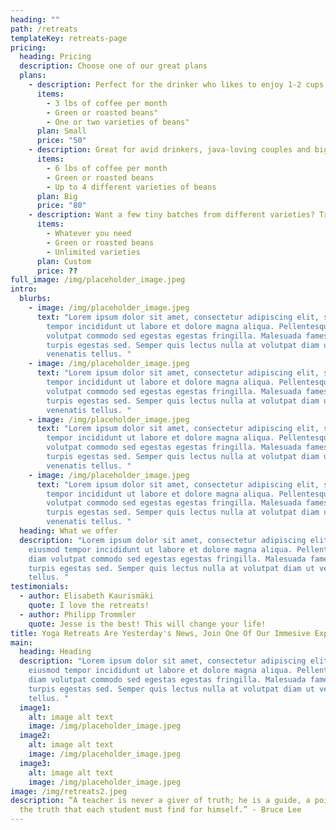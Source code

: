 ```yaml
---
heading: ""
path: /retreats
templateKey: retreats-page
pricing:
  heading: Pricing
  description: Choose one of our great plans
  plans:
    - description: Perfect for the drinker who likes to enjoy 1-2 cups per day.
      items:
        - 3 lbs of coffee per month
        - Green or roasted beans"
        - One or two varieties of beans"
      plan: Small
      price: "50"
    - description: Great for avid drinkers, java-loving couples and bigger crowds
      items:
        - 6 lbs of coffee per month
        - Green or roasted beans
        - Up to 4 different varieties of beans
      plan: Big
      price: "80"
    - description: Want a few tiny batches from different varieties? Try our custom plan
      items:
        - Whatever you need
        - Green or roasted beans
        - Unlimited varieties
      plan: Custom
      price: ??
full_image: /img/placeholder_image.jpeg
intro:
  blurbs:
    - image: /img/placeholder_image.jpeg
      text: "Lorem ipsum dolor sit amet, consectetur adipiscing elit, sed do eiusmod
        tempor incididunt ut labore et dolore magna aliqua. Pellentesque diam
        volutpat commodo sed egestas egestas fringilla. Malesuada fames ac
        turpis egestas sed. Semper quis lectus nulla at volutpat diam ut
        venenatis tellus. "
    - image: /img/placeholder_image.jpeg
      text: "Lorem ipsum dolor sit amet, consectetur adipiscing elit, sed do eiusmod
        tempor incididunt ut labore et dolore magna aliqua. Pellentesque diam
        volutpat commodo sed egestas egestas fringilla. Malesuada fames ac
        turpis egestas sed. Semper quis lectus nulla at volutpat diam ut
        venenatis tellus. "
    - image: /img/placeholder_image.jpeg
      text: "Lorem ipsum dolor sit amet, consectetur adipiscing elit, sed do eiusmod
        tempor incididunt ut labore et dolore magna aliqua. Pellentesque diam
        volutpat commodo sed egestas egestas fringilla. Malesuada fames ac
        turpis egestas sed. Semper quis lectus nulla at volutpat diam ut
        venenatis tellus. "
    - image: /img/placeholder_image.jpeg
      text: "Lorem ipsum dolor sit amet, consectetur adipiscing elit, sed do eiusmod
        tempor incididunt ut labore et dolore magna aliqua. Pellentesque diam
        volutpat commodo sed egestas egestas fringilla. Malesuada fames ac
        turpis egestas sed. Semper quis lectus nulla at volutpat diam ut
        venenatis tellus. "
  heading: What we offer
  description: "Lorem ipsum dolor sit amet, consectetur adipiscing elit, sed do
    eiusmod tempor incididunt ut labore et dolore magna aliqua. Pellentesque
    diam volutpat commodo sed egestas egestas fringilla. Malesuada fames ac
    turpis egestas sed. Semper quis lectus nulla at volutpat diam ut venenatis
    tellus. "
testimonials:
  - author: Elisabeth Kaurismäki
    quote: I love the retreats!
  - author: Philipp Trommler
    quote: Jesse is the best! This will change your life!
title: Yoga Retreats Are Yesterday's News, Join One Of Our Immesive Experiences
main:
  heading: Heading
  description: "Lorem ipsum dolor sit amet, consectetur adipiscing elit, sed do
    eiusmod tempor incididunt ut labore et dolore magna aliqua. Pellentesque
    diam volutpat commodo sed egestas egestas fringilla. Malesuada fames ac
    turpis egestas sed. Semper quis lectus nulla at volutpat diam ut venenatis
    tellus. "
  image1:
    alt: image alt text
    image: /img/placeholder_image.jpeg
  image2:
    alt: image alt text
    image: /img/placeholder_image.jpeg
  image3:
    alt: image alt text
    image: /img/placeholder_image.jpeg
image: /img/retreats2.jpeg
description: “A teacher is never a giver of truth; he is a guide, a pointer to
  the truth that each student must find for himself.” - Bruce Lee
---
```

